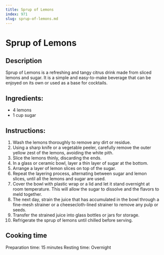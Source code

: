 ```yaml
---
title: Sprup of Lemons
index: 971
slug: sprup-of-lemons.md
---
```


# Sprup of Lemons

## Description
Sprup of Lemons is a refreshing and tangy citrus drink made from sliced lemons and sugar. It is a simple and easy-to-make beverage that can be enjoyed on its own or used as a base for cocktails.

## Ingredients:
- 4 lemons
- 1 cup sugar

## Instructions:
1. Wash the lemons thoroughly to remove any dirt or residue.
2. Using a sharp knife or a vegetable peeler, carefully remove the outer yellow zest of the lemons, avoiding the white pith.
3. Slice the lemons thinly, discarding the ends.
4. In a glass or ceramic bowl, layer a thin layer of sugar at the bottom.
5. Arrange a layer of lemon slices on top of the sugar.
6. Repeat the layering process, alternating between sugar and lemon slices, until all the lemons and sugar are used.
7. Cover the bowl with plastic wrap or a lid and let it stand overnight at room temperature. This will allow the sugar to dissolve and the flavors to meld together.
8. The next day, strain the juice that has accumulated in the bowl through a fine-mesh strainer or a cheesecloth-lined strainer to remove any pulp or seeds.
9. Transfer the strained juice into glass bottles or jars for storage.
10. Refrigerate the sprup of lemons until chilled before serving.

## Cooking time
Preparation time: 15 minutes
Resting time: Overnight